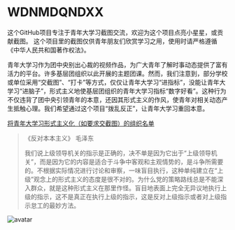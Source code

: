 # WDNMDQNDXX

这个GitHub项目专注于青年大学习截图交流，欢迎为这个项目点亮小星星，或贡献截图。
这个项目里的截图仅供青年朋友们欣赏学习之用，使用时请严格遵循《中华人民共和国著作权法》。

青年大学习作为团中央别出心裁的视频作品，为广大青年了解时事动态提供了富有活力的平台。许多基层团组织以此开展的主题团课。然而，我们注意到，部分学校或单位采用“交截图”、“打卡”等方式，仅仅让青年大学习“进指标”，没能让青年大学习“进脑子”，形式主义地使基层团组织的青年大学习指标“数字好看”。这种行为不仅违背了团中央引领青年的本意，还因其形式主义的作风，使青年对相关动态产生抵触心理。我们希望通过这个项目“拨乱反正”，让青年大学习重回本意。

[将青年大学习形式主义化（如要求交截图）的组织名单](https://github.com/RuikangSun/CounterrevolutionList)

> 《反对本本主义》    毛泽东<br>
> 
> 我们说上级领导机关的指示是正确的，决不单是因为它出于“上级领导机关”，而是因为它的内容是适合于斗争中客观和主观情势的，是斗争所需要的。不根据实际情况进行讨论和审察，一味盲目执行，这种单纯建立在“上级”观念上的形式主义的态度是很不对的。为什么党的策略路线总是不能深入群众，就是这种形式主义在那里作怪。盲目地表面上完全无异议地执行上级的指示，这不是真正在执行上级的指示，这是反对上级指示或者对上级指示怠工的最妙方法。

![avatar](http://agzy.youth.cn/mzh/jng/mzd/yrxm/200906/W020090622604804344526.jpg)
